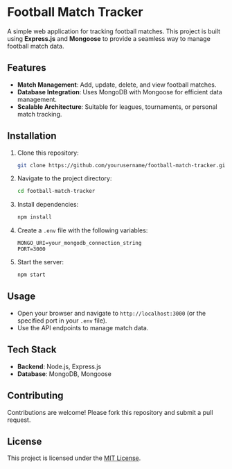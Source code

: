 # Football Match Tracker

A simple web application for tracking football matches. This project is built using **Express.js** and **Mongoose** to provide a seamless way to manage football match data.

## Features

- **Match Management**: Add, update, delete, and view football matches.
- **Database Integration**: Uses MongoDB with Mongoose for efficient data management.
- **Scalable Architecture**: Suitable for leagues, tournaments, or personal match tracking.

## Installation

1. Clone this repository:
   ```bash
   git clone https://github.com/yourusername/football-match-tracker.git](https://github.com/Dephan271/simple-football-match-tracker.git
   ```
2. Navigate to the project directory:
   ```bash
   cd football-match-tracker
   ```
3. Install dependencies:
   ```bash
   npm install
   ```
4. Create a `.env` file with the following variables:
   ```env
   MONGO_URI=your_mongodb_connection_string
   PORT=3000
   ```
5. Start the server:
   ```bash
   npm start
   ```

## Usage

- Open your browser and navigate to `http://localhost:3000` (or the specified port in your `.env` file).
- Use the API endpoints to manage match data.

## Tech Stack

- **Backend**: Node.js, Express.js
- **Database**: MongoDB, Mongoose

## Contributing

Contributions are welcome! Please fork this repository and submit a pull request.

## License

This project is licensed under the [MIT License](LICENSE).
